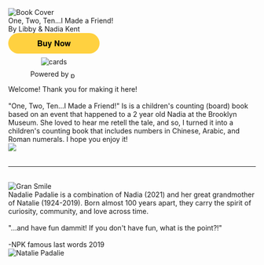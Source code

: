 <div class="top-section">
<div class="forsale">
<img src="{{ site.baseurl }}/images/book_cover_500_400.png" alt="Book Cover" class="book-buy"/>
<div class="book-buy caption">One, Two, Ten...I Made a Friend! <br/> By Libby & Nadia Kent </div>
<!-- <div class="author"> By Libby and Nadia Kent</div> -->
<style>.pp-DVRA3EX28MMAN{text-align:center;border:none;border-radius:1.5rem;min-width:11.625rem;padding:0 2rem;height:2.625rem;font-weight:bold;background-color:#FFD140;color:#000000;font-family:"Helvetica Neue",Arial,sans-serif;font-size:1rem;line-height:1.25rem;cursor:pointer;}</style>
<form  action="https://www.paypal.com/ncp/payment/DVRA3EX28MMAN" method="post" target="_top" style="display:inline-grid;justify-items:center;align-content:start;gap:0.5rem;">
  <input type="hidden" name="image_url" value="https://nadaliepadalie.com/images/book_cover_500_400.png"/>
  <input type="hidden" name="cpp_header_image" value="https://nadaliepadalie.com/images/book_cover_500_400.png"/>
  <input class="pp-DVRA3EX28MMAN" type="submit" value="Buy Now" />
  <img src="https://www.paypalobjects.com/images/Debit_Credit_APM.svg" alt="cards" /> 
  <section> Powered by  <img src="https://www.paypalobjects.com/paypal-ui/logos/svg/paypal-wordmark-color.svg" alt="paypal" style="height:0.875rem;vertical-align:middle;"/></section>
</form>
</div>
<div class="summary">Welcome! Thank you for making it here! <br/><br/>"One, Two, Ten...I Made a Friend!" Is is a children's counting (board) book based on an event that happened to a 2 year old Nadia at the Brooklyn Museum. She
loved to hear me retell the tale, and so, I turned it into a children's counting book that includes numbers in Chinese, Arabic, and Roman numerals. I hope you enjoy it!
</div>
<img src="{{ site.baseurl }}/images/dress_cat_hat_swing_20230522_200347.jpg" id="nad-stairs"/> 


</div>

<br/>


<!-- <br/><br/><br/> -->
<!-- <div class="letter-to-np">
Hello Nadalie Padalie,

You are continuing your journey and your adventures <strike>will soon be</strike> are being published.

100 years apart, but the saga continues in 2024.
</div> -->
--- 
<br/>
<div class="bottom-container">
<div class="gran-photo">
 <img src="{{ site.baseurl }}/images/gran_interview_smile.jpg" alt="Gran Smile" class="np-photo"/>
</div>
<div class="nad-pad-story">
Nadalie Padalie is a combination of Nadia (2021) and her great grandmother of Natalie (1924-2019).
Born almost 100 years apart, they carry the spirit of curiosity, community, and love across time.
<br/><br/>
"...and have fun dammit! If you don't have fun, what is the point?!"
<br/><br/>
 -NPK famous last words 2019
</div>

<div class="nads-baby-photo">
<img src="{{ site.baseurl }}/images/20210330_brookey-2.jpg" alt="Natalie Padalie" class="np-photo"/>
</div>
</div>


<!-- ![Nadlie Padalie]({{ site.baseurl }}/images/dress_cat_hat_swing_20230522_200347.jpg) -->